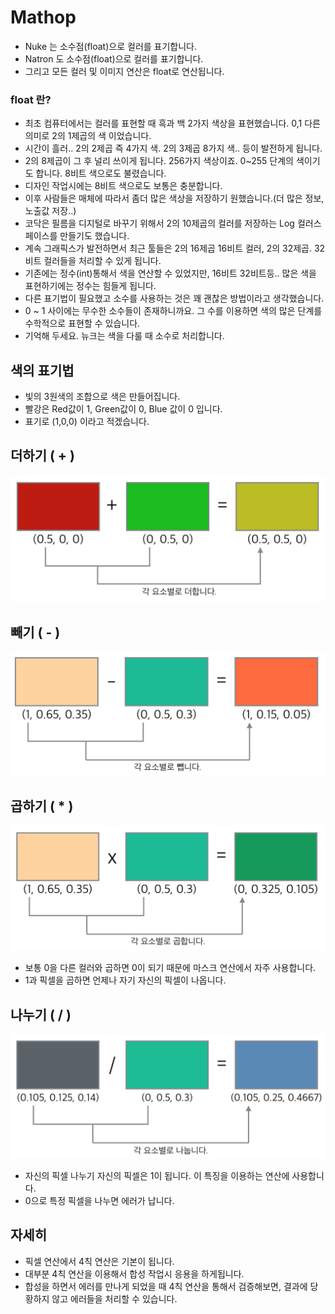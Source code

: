 # Mathop

* Nuke 는 소수점\(float\)으로 컬러를 표기합니다.
* Natron 도 소수점\(float\)으로 컬러를 표기합니다.
* 그리고 모든 컬러 및 이미지 연산은 float로 연산됩니다.

### float 란?

* 최초 컴퓨터에서는 컬러를 표현할 때 흑과 백 2가지 색상을 표현했습니다. 0,1 다른 의미로 2의 1제곱의 색 이었습니다.
* 시간이 흘러.. 2의 2제곱 즉 4가지 색. 2의 3제곱 8가지 색.. 등이 발전하게 됩니다.
* 2의 8제곱이 그 후 널리 쓰이게 됩니다. 256가지 색상이죠. 0~255 단계의 색이기도 합니다. 8비트 색으로도 불렸습니다.
* 디자인 작업시에는 8비트 색으로도 보통은 충분합니다.
* 이후 사람들은 매체에 따라서 좀더 많은 색상을 저장하기 원했습니다.\(더 많은 정보, 노출값 저장..\)
* 코닥은 필름을 디지털로 바꾸기 위해서 2의 10제곱의 컬러를 저장하는 Log 컬러스페이스를 만들기도 했습니다.
* 계속 그래픽스가 발전하면서 최근 툴들은 2의 16제곱 16비트 컬러, 2의 32제곱. 32비트 컬러들을 처리할 수 있게 됩니다.
* 기존에는 정수\(int\)통해서 색을 연산할 수 있었지만, 16비트 32비트등.. 많은 색을 표현하기에는 정수는 힘들게 됩니다.
* 다른 표기법이 필요했고 소수를 사용하는 것은 꽤 괜찮은 방법이라고 생각했습니다.
* 0 ~ 1 사이에는 무수한 소수들이 존재하니까요. 그 수를 이용하면 색의 많은 단계를 수학적으로 표현할 수 있습니다.
* 기억해 두세요. 뉴크는 색을 다룰 때 소수로 처리합니다.

## 색의 표기법

* 빛의 3원색의 조합으로 색은 만들어집니다.
* 빨강은 Red값이 1, Green값이 0, Blue 값이 0 입니다.
* 표기로 \(1,0,0\) 이라고 적겠습니다.

## 더하기 \( + \)

![](../../../.gitbook/assets/coloroperation_add.png)

## 빼기 \( - \)

![](../../../.gitbook/assets/coloroperation_sub.png)

## 곱하기 \( \* \)

![](../../../.gitbook/assets/coloroperation_mult.png)

* 보통 0을 다른 컬러와 곱하면 0이 되기 때문에 마스크 연산에서 자주 사용합니다.
* 1과 픽셀을 곱하면 언제나 자기 자신의 픽셀이 나옵니다.

## 나누기 \( / \)

![](../../../.gitbook/assets/coloroperation_div.png)

* 자신의 픽셀 나누기 자신의 픽셀은 1이 됩니다. 이 특징을 이용하는 연산에 사용합니다.
* 0으로 특정 픽셀을 나누면 에러가 납니다.

## 자세히

* 픽셀 연산에서 4칙 연산은 기본이 됩니다.
* 대부분 4칙 연산을 이용해서 합성 작업시 응용을 하게됩니다.
* 합성을 하면서 에러를 만나게 되었을 때 4칙 연산을 통해서 검증해보면, 결과에 당황하지 않고 에러들을 처리할 수 있습니다.

